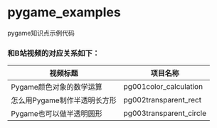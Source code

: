 # pygame_examples
pygame知识点示例代码

### 和B站视频的对应关系如下：
| 视频标题 | 项目名称 |
| ---- | ---- |
| Pygame颜色对象的数学运算 | pg001color_calculation |
| 怎么用Pygame制作半透明长方形 | pg002transparent_rect |
| Pygame也可以做半透明圆形 | pg003transparent_circle |
